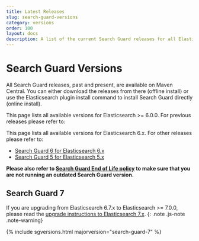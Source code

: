 ```yaml
---
title: Latest Releases
slug: search-guard-versions
category: versions
order: 100
layout: docs
description: A list of the current Search Guard releases for all Elasticsearch 7 and Kibana 7 versions.
---
```


<!--- Copyright 2019 floragunn GmbH -->

# Search Guard Versions

All Search Guard releases, past and present, are available on Maven Central. You can either download the releases from there (offline install) or use the Elasticsearch plugin install command to install Search Guard directly (online install). 

This page lists all available versions for Elasticsearch >= 6.0.0. For previous releases please refer to:

This page lists all available versions for Elasticsearch 6.x. For other releases please refer to:

* [Search Guard 6 for Elasticsearch 6.x](/6.x-25/search-guard-versions)
* [Search Guard 5 for Elasticsearch 5.x](/v5/search-guard-versions)

**Please also refer to [Search Guard End of Life policy](../_docs_versions/versions_eol.md) to make sure that you are not running an outdated Search Guard version.**

## Search Guard 7

If you are upgrading from Elasticsearch 6.7.x to Elasticsearch >= 7.0.0, please read the [upgrade instructions to Elasticsearch 7.x](../_docs_installation/installation_upgrading_6_7.md). 
{: .note .js-note .note-warning}

{% include sgversions.html majorversion="search-guard-7" %}


